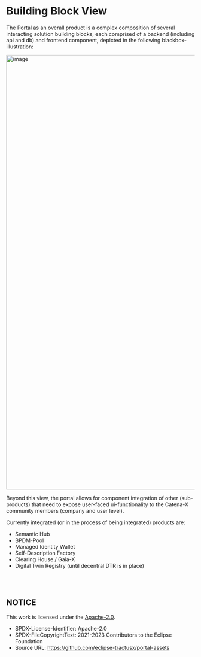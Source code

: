 # Building Block View

The Portal as an overall product is a complex composition of several interacting solution building blocks, each comprised of a backend (including api and db) and frontend component, depicted in the following blackbox-illustration:

<img width="1162" alt="image" src="https://user-images.githubusercontent.com/94133633/209236545-b8078e36-0ac6-472e-87c8-4da826e22e75.png">

Beyond this view, the portal allows for component integration of other (sub-products) that need to expose user-faced ui-functionality to the Catena-X community members (company and user level).

Currently integrated (or in the process of being integrated) products are:

- Semantic Hub
- BPDM-Pool
- Managed Identity Wallet
- Self-Description Factory
- Clearing House / Gaia-X
- Digital Twin Registry (until decentral DTR is in place)

<br>
<br>

## NOTICE

This work is licensed under the [Apache-2.0](https://www.apache.org/licenses/LICENSE-2.0).

- SPDX-License-Identifier: Apache-2.0
- SPDX-FileCopyrightText: 2021-2023 Contributors to the Eclipse Foundation
- Source URL: https://github.com/eclipse-tractusx/portal-assets
